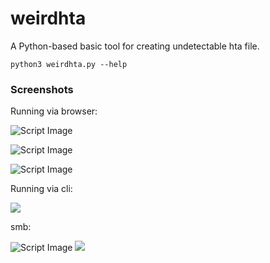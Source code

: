 # weirdhta
A Python-based basic tool for creating undetectable hta file.


```
python3 weirdhta.py --help
```

### Screenshots
Running via browser:


![Script Image](https://i.imgur.com/mb8xvCq.png)

![Script Image](https://i.imgur.com/LCo3Ivb.png)

![Script Image](https://i.imgur.com/5DtxvKi.png)


Running via cli:

![](https://i.imgur.com/xYfALz2.gif)

smb:

![Script Image](https://i.imgur.com/UVgKzpo.png)
![](https://i.imgur.com/4orNAgX.gif)
